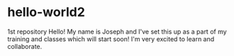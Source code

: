 # hello-world2
1st repository
Hello!
My name is Joseph and I've set this up as a part of my training and classes which will start soon! I'm very excited to learn and collaborate.
